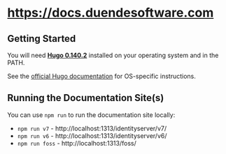 # https://docs.duendesoftware.com

## Getting Started

You will need [**Hugo 0.140.2**](https://gohugo.io/) installed on your operating system and in the PATH. 

See the [official Hugo documentation](https://gohugo.io/installation/) for OS-specific instructions.

## Running the Documentation Site(s)

You can use `npm run` to run the documentation site locally:

* `npm run v7` - http://localhost:1313/identityserver/v7/
* `npm run v6` - http://localhost:1313/identityserver/v6/
* `npm run foss` - http://localhost:1313/foss/

